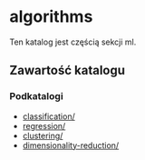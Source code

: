 # algorithms

Ten katalog jest częścią sekcji ml.

## Zawartość katalogu

### Podkatalogi

- [classification/](classification/)
- [regression/](regression/)
- [clustering/](clustering/)
- [dimensionality-reduction/](dimensionality-reduction/)

